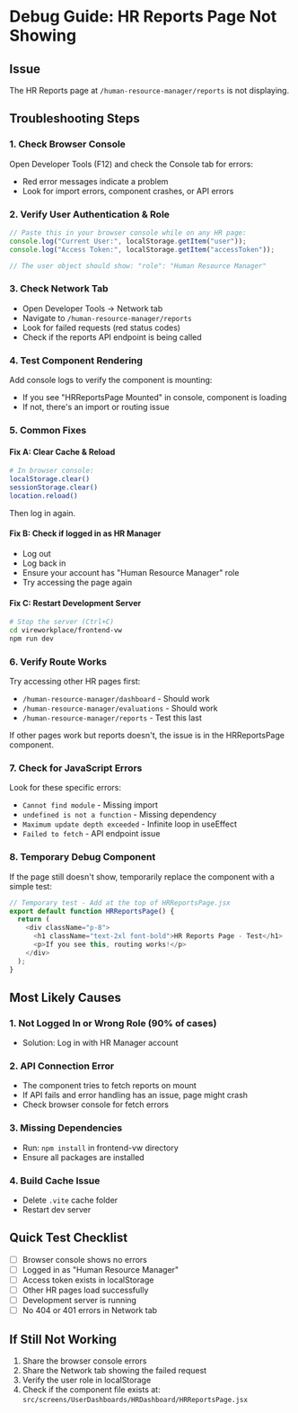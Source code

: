 # Debug Guide: HR Reports Page Not Showing

## Issue

The HR Reports page at `/human-resource-manager/reports` is not displaying.

## Troubleshooting Steps

### 1. Check Browser Console

Open Developer Tools (F12) and check the Console tab for errors:

- Red error messages indicate a problem
- Look for import errors, component crashes, or API errors

### 2. Verify User Authentication & Role

```javascript
// Paste this in your browser console while on any HR page:
console.log("Current User:", localStorage.getItem("user"));
console.log("Access Token:", localStorage.getItem("accessToken"));

// The user object should show: "role": "Human Resource Manager"
```

### 3. Check Network Tab

- Open Developer Tools → Network tab
- Navigate to `/human-resource-manager/reports`
- Look for failed requests (red status codes)
- Check if the reports API endpoint is being called

### 4. Test Component Rendering

Add console logs to verify the component is mounting:

- If you see "HRReportsPage Mounted" in console, component is loading
- If not, there's an import or routing issue

### 5. Common Fixes

#### Fix A: Clear Cache & Reload

```bash
# In browser console:
localStorage.clear()
sessionStorage.clear()
location.reload()
```

Then log in again.

#### Fix B: Check if logged in as HR Manager

- Log out
- Log back in
- Ensure your account has "Human Resource Manager" role
- Try accessing the page again

#### Fix C: Restart Development Server

```bash
# Stop the server (Ctrl+C)
cd vireworkplace/frontend-vw
npm run dev
```

### 6. Verify Route Works

Try accessing other HR pages first:

- `/human-resource-manager/dashboard` - Should work
- `/human-resource-manager/evaluations` - Should work
- `/human-resource-manager/reports` - Test this last

If other pages work but reports doesn't, the issue is in the HRReportsPage component.

### 7. Check for JavaScript Errors

Look for these specific errors:

- `Cannot find module` - Missing import
- `undefined is not a function` - Missing dependency
- `Maximum update depth exceeded` - Infinite loop in useEffect
- `Failed to fetch` - API endpoint issue

### 8. Temporary Debug Component

If the page still doesn't show, temporarily replace the component with a simple test:

```javascript
// Temporary test - Add at the top of HRReportsPage.jsx
export default function HRReportsPage() {
  return (
    <div className="p-8">
      <h1 className="text-2xl font-bold">HR Reports Page - Test</h1>
      <p>If you see this, routing works!</p>
    </div>
  );
}
```

## Most Likely Causes

### 1. **Not Logged In or Wrong Role** (90% of cases)

- Solution: Log in with HR Manager account

### 2. **API Connection Error**

- The component tries to fetch reports on mount
- If API fails and error handling has an issue, page might crash
- Check browser console for fetch errors

### 3. **Missing Dependencies**

- Run: `npm install` in frontend-vw directory
- Ensure all packages are installed

### 4. **Build Cache Issue**

- Delete `.vite` cache folder
- Restart dev server

## Quick Test Checklist

- [ ] Browser console shows no errors
- [ ] Logged in as "Human Resource Manager"
- [ ] Access token exists in localStorage
- [ ] Other HR pages load successfully
- [ ] Development server is running
- [ ] No 404 or 401 errors in Network tab

## If Still Not Working

1. Share the browser console errors
2. Share the Network tab showing the failed request
3. Verify the user role in localStorage
4. Check if the component file exists at: `src/screens/UserDashboards/HRDashboard/HRReportsPage.jsx`
